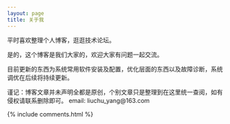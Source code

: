 ```yaml
---
layout: page
title: 关于我 
---
```


<p>
平时喜欢整理个人博客，逛逛技术论坛。

<p>

是的，这个博客是我们大家的，欢迎大家有问题一起交流。

<p>

目前更新的东西为系统常用软件安装及配置，优化层面的东西以及故障诊断，系统调优在后续将持续更新。

<p>
谨记：博客文章并未声明全都是原创，个别文章只是整理到在这里统一查阅，如有侵权请联系删除即可。
email: liuchu_yang@163.com
<p> 



<p> 

<p> 

<p> 


{% include comments.html %}

